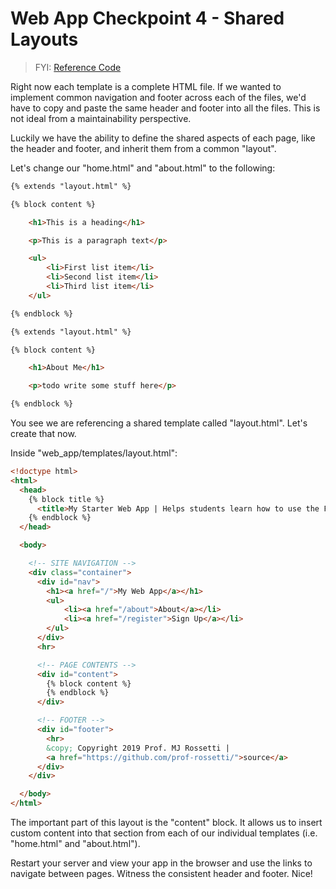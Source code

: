 # Web App Checkpoint 4 - Shared Layouts

> FYI: [Reference Code](https://github.com/s2t2/daily-briefings-py/pull/1/commits/3449ff1040dbdc6acae3650779098b314bac6ae1)

Right now each template is a complete HTML file. If we wanted to implement common navigation and footer across each of the files, we'd have to copy and paste the same header and footer into all the files. This is not ideal from a maintainability perspective.

Luckily we have the ability to define the shared aspects of each page, like the header and footer, and inherit them from a common "layout".

Let's change our "home.html" and "about.html" to the following:

```html
{% extends "layout.html" %}

{% block content %}

    <h1>This is a heading</h1>

    <p>This is a paragraph text</p>

    <ul>
        <li>First list item</li>
        <li>Second list item</li>
        <li>Third list item</li>
    </ul>

{% endblock %}
```

```html
{% extends "layout.html" %}

{% block content %}

    <h1>About Me</h1>

    <p>todo write some stuff here</p>

{% endblock %}
```

You see we are referencing a shared template called "layout.html". Let's create that now.

Inside "web_app/templates/layout.html":

```html
<!doctype html>
<html>
  <head>
    {% block title %}
      <title>My Starter Web App | Helps students learn how to use the Flask Python package.</title>
    {% endblock %}
  </head>

  <body>

    <!-- SITE NAVIGATION -->
    <div class="container">
      <div id="nav">
        <h1><a href="/">My Web App</a></h1>
        <ul>
            <li><a href="/about">About</a></li>
            <li><a href="/register">Sign Up</a></li>
        </ul>
      </div>
      <hr>

      <!-- PAGE CONTENTS -->
      <div id="content">
        {% block content %}
        {% endblock %}
      </div>

      <!-- FOOTER -->
      <div id="footer">
        <hr>
        &copy; Copyright 2019 Prof. MJ Rossetti |
        <a href="https://github.com/prof-rossetti/">source</a>
      </div>
    </div>

  </body>
</html>
```

The important part of this layout is the "content" block. It allows us to insert custom content into that section from each of our individual templates (i.e. "home.html" and "about.html").

Restart your server and view your app in the browser and use the links to navigate between pages. Witness the consistent header and footer. Nice!
